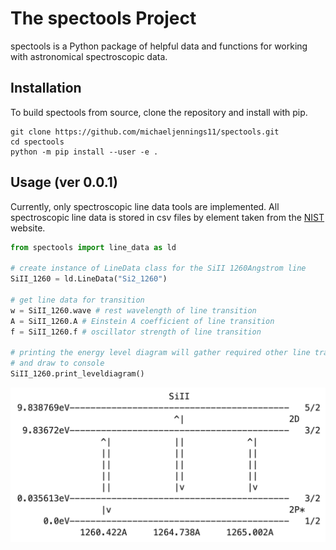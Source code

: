 # The spectools Project
spectools is a Python package of helpful data and functions for working with astronomical spectroscopic data.

## Installation
To build spectools from source, clone the repository and install with pip.
```shell
git clone https://github.com/michaeljennings11/spectools.git
cd spectools
python -m pip install --user -e .
```

## Usage (ver 0.0.1)
Currently, only spectroscopic line data tools are implemented. All spectroscopic line data is
stored in csv files by element taken from the [NIST](https://www.nist.gov/pml/atomic-spectra-database) website.
```python
from spectools import line_data as ld

# create instance of LineData class for the SiII 1260Angstrom line
SiII_1260 = ld.LineData("Si2_1260")

# get line data for transition
w = SiII_1260.wave # rest wavelength of line transition
A = SiII_1260.A # Einstein A coefficient of line transition
f = SiII_1260.f # oscillator strength of line transition

# printing the energy level diagram will gather required other line transitions
# and draw to console
SiII_1260.print_leveldiagram()
```
![](SiII_1260_leveldiagram.png)
